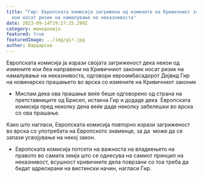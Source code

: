 ```yaml
---
title: "Гир: Европската комисија загрижена од измените на Кривичниот законик,
  кои носат ризик на намалување на неказнивоста"
date: 2023-09-14T19:27:15.299Z
category: македонија
featured: true
featuredImage: ../img/gir.jpg
author: Вардарски
---
```

<!--StartFragment-->

Европската комисија ја изрази својата загриженост дека некои од измените кои беа направени на Кривичниот законик носат ризик на намалување на неказнивоста, одговори евроамбасадорот Дејвид Гир на новинарско прашањето во врска со измените на Кривичниот законик

* Мислам дека ова прашање веќе беше одговорено од страна на претставниците од Брисел, истакна Гир и додаде дека  Европската комисија пред неколку дена веќе даде неколку забелешки во врска со ова прашање.

Како што нагласи, Европската комисија повторно изрази загриженост во врска со употребата на Европското знаменце, за да  може да се запази усвојување на некој закон.

* Европската комисија потсети на важноста на владеењето на правото во самата земја што се однесува на самиот принцип на неказнивост, всушност кривичните дела поврзани со тоа треба да бидат адресирани на вистински начин, нагласи Гир.

<!--EndFragment-->